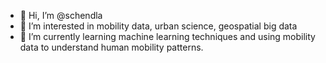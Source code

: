 - 👋 Hi, I’m @schendla
- 👀 I’m interested in mobility data, urban science, geospatial big data
- 🌱 I’m currently learning machine learning techniques and using mobility data to understand human mobility patterns. 


<!---
schendla/schendla is a ✨ special ✨ repository because its `README.md` (this file) appears on your GitHub profile.
You can click the Preview link to take a look at your changes.
--->
